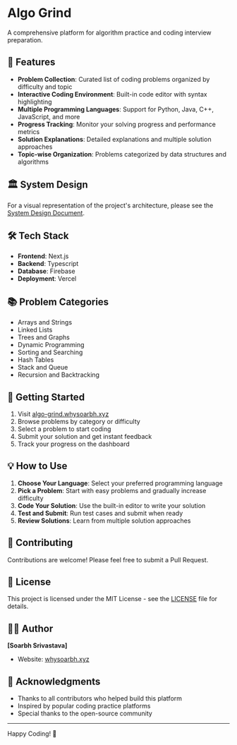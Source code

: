 
# Algo Grind

A comprehensive platform for algorithm practice and coding interview preparation.

## 🚀 Features

- **Problem Collection**: Curated list of coding problems organized by difficulty and topic
- **Interactive Coding Environment**: Built-in code editor with syntax highlighting
- **Multiple Programming Languages**: Support for Python, Java, C++, JavaScript, and more
- **Progress Tracking**: Monitor your solving progress and performance metrics
- **Solution Explanations**: Detailed explanations and multiple solution approaches
- **Topic-wise Organization**: Problems categorized by data structures and algorithms

## 🏛️ System Design

For a visual representation of the project's architecture, please see the [System Design Document](./SYSTEM_DESIGN.md).

## 🛠️ Tech Stack

- **Frontend**:  Next.js
- **Backend**:  Typescript
- **Database**: Firebase
- **Deployment**: Vercel
## 📚 Problem Categories

- Arrays and Strings
- Linked Lists
- Trees and Graphs
- Dynamic Programming
- Sorting and Searching
- Hash Tables
- Stack and Queue
- Recursion and Backtracking

## 🎯 Getting Started

1. Visit [algo-grind.whysoarbh.xyz](https://algo-grind.whysoarbh.xyz/)
2. Browse problems by category or difficulty
3. Select a problem to start coding
4. Submit your solution and get instant feedback
5. Track your progress on the dashboard

## 💡 How to Use

1. **Choose Your Language**: Select your preferred programming language
2. **Pick a Problem**: Start with easy problems and gradually increase difficulty
3. **Code Your Solution**: Use the built-in editor to write your solution
4. **Test and Submit**: Run test cases and submit when ready
5. **Review Solutions**: Learn from multiple solution approaches

## 🤝 Contributing

Contributions are welcome! Please feel free to submit a Pull Request.

## 📄 License

This project is licensed under the MIT License - see the [LICENSE](LICENSE) file for details.

## 👨‍💻 Author

**[Soarbh Srivastava]**
- Website: [whysoarbh.xyz](https://whysoarbh.xyz/)

## 🙏 Acknowledgments

- Thanks to all contributors who helped build this platform
- Inspired by popular coding practice platforms
- Special thanks to the open-source community

---

Happy Coding! 🎉
